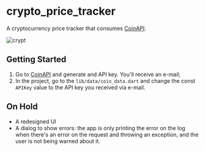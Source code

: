 # crypto_price_tracker

A cryptocurrency price tracker that consumes [CoinAPI](https://www.coinapi.io/).

![crypt](https://user-images.githubusercontent.com/8771994/115569954-14a2b880-a294-11eb-84a5-c8d2d2c37e55.png)

## Getting Started

1. Go to [CoinAPI](https://www.coinapi.io/) and generate and API key. You'll receive an e-mail;
2. In the project, go to the `lib/data/coin_data.dart` and change the const `APIKey` value to the API key you received via e-mail.

## On Hold
- A redesigned UI
- A dialog to show errors: the app is only printing the error on the log when there's an error on the request and throwing an exception, and the user is not being warned about it.
